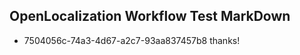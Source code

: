 ## OpenLocalization Workflow Test MarkDown
* 7504056c-74a3-4d67-a2c7-93aa837457b8 
thanks!<!--HONumber=Mar16_HO3-->
